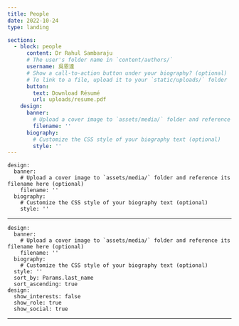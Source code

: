 ```yaml
---
title: People
date: 2022-10-24
type: landing

sections:
  - block: people
      content: Dr Rahul Sambaraju
      # The user's folder name in `content/authors/`
      username: 吳恩達
      # Show a call-to-action button under your biography? (optional)
      # To link to a file, upload it to your `static/uploads/` folder
      button: 
        text: Download Résumé
        url: uploads/resume.pdf
    design:
      banner:
        # Upload a cover image to `assets/media/` folder and reference its filename here (optional)
        filename: ''
      biography:
        # Customize the CSS style of your biography text (optional)
        style: ''
---
```

          
    design:
      banner:
        # Upload a cover image to `assets/media/` folder and reference its filename here (optional)
        filename: ''
      biography:
        # Customize the CSS style of your biography text (optional)
        style: ''
---
    design:
      banner:
        # Upload a cover image to `assets/media/` folder and reference its filename here (optional)
        filename: ''
      biography:
        # Customize the CSS style of your biography text (optional)
      style: ''
      sort_by: Params.last_name
      sort_ascending: true
    design:
      show_interests: false
      show_role: true
      show_social: true
---
